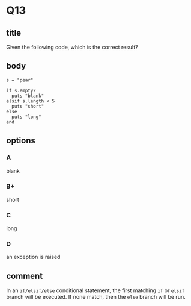 # Q13

## title

Given the following code, which is the correct result?

## body

```
s = "pear"

if s.empty?
  puts "blank"
elsif s.length < 5
  puts "short"
else
  puts "long"
end
```

## options

### A

blank

### B+

short

### C

long

### D

an exception is raised

## comment

In an `if/elsif/else` conditional statement, the first matching `if` or `elsif` branch will be executed. If none match, then the `else` branch will be run.
